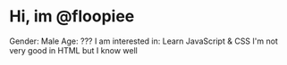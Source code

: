 <!DOCTYPE readme.md>
<readme>
<title>README..md</title>
<body>
  <h1>Hi, im @floopiee</h1>
  <p>
    Gender: Male
    Age: ???
    I am interested in: Learn JavaScript & CSS
    I'm not very good in HTML but I know well
  </p>
</body>
